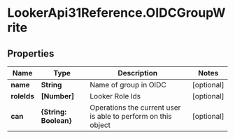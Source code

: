 # LookerApi31Reference.OIDCGroupWrite

## Properties
Name | Type | Description | Notes
------------ | ------------- | ------------- | -------------
**name** | **String** | Name of group in OIDC | [optional] 
**roleIds** | **[Number]** | Looker Role Ids | [optional] 
**can** | **{String: Boolean}** | Operations the current user is able to perform on this object | [optional] 


